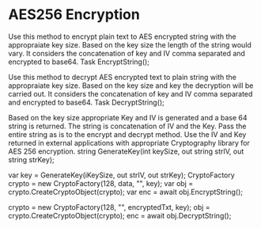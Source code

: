 # AES256 Encryption
Use this method to encrypt plain text to AES encrypted string with the appropraiate key size. 
Based on the key size the length of the string would vary. It considers the concatenation of key and IV comma separated and 
encrypted to base64.
Task<string> EncryptString();
  
Use this method to decrypt AES encrypted text to plain string with the appropraiate key size. 
Based on the key size and key the decryption will be carried out. It considers the concatenation of key and IV comma separated and 
encrypted to base64.
Task<string> DecryptString();
  
Based on the key size appropriate Key and IV is generated and a base 64 string is returned. 
The string is concatenation of IV and the Key. Pass the entire string as is to the encrypt and decrypt method. 
Use the IV and Key returned in external applications with appropriate Cryptography library for AES 256 encryption.
string GenerateKey(int keySize, out string strIV, out string strKey);

var key = GenerateKey(iKeySize, out strIV, out strKey);
CryptoFactory crypto = new CryptoFactory(128, data, "", key);
var obj = crypto.CreateCryptoObject(crypto);
var enc = await obj.EncryptString();
         
crypto = new CryptoFactory(128, "", encryptedTxt, key);
obj = crypto.CreateCryptoObject(crypto);
enc = await obj.DecryptString();
